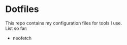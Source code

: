 # Dotfiles  
This repo contains my configuration files for tools I use.  
List so far:  
- neofetch
